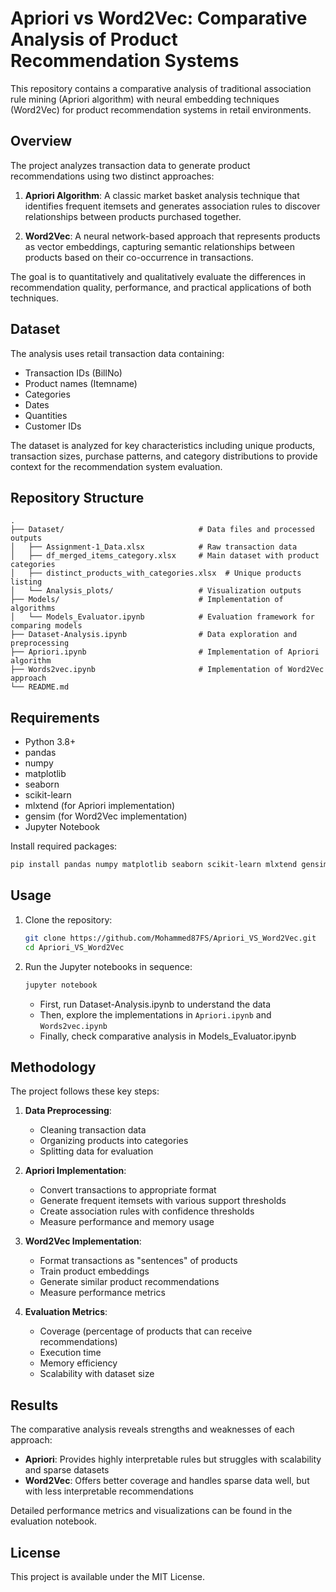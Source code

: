 # Apriori vs Word2Vec: Comparative Analysis of Product Recommendation Systems

This repository contains a comparative analysis of traditional association rule mining (Apriori algorithm) with neural embedding techniques (Word2Vec) for product recommendation systems in retail environments.

## Overview

The project analyzes transaction data to generate product recommendations using two distinct approaches:

1. **Apriori Algorithm**: A classic market basket analysis technique that identifies frequent itemsets and generates association rules to discover relationships between products purchased together.

2. **Word2Vec**: A neural network-based approach that represents products as vector embeddings, capturing semantic relationships between products based on their co-occurrence in transactions.

The goal is to quantitatively and qualitatively evaluate the differences in recommendation quality, performance, and practical applications of both techniques.

## Dataset

The analysis uses retail transaction data containing:
- Transaction IDs (BillNo)
- Product names (Itemname)
- Categories
- Dates
- Quantities
- Customer IDs

The dataset is analyzed for key characteristics including unique products, transaction sizes, purchase patterns, and category distributions to provide context for the recommendation system evaluation.

## Repository Structure

```
.
├── Dataset/                              # Data files and processed outputs
│   ├── Assignment-1_Data.xlsx            # Raw transaction data
│   ├── df_merged_items_category.xlsx     # Main dataset with product categories
│   ├── distinct_products_with_categories.xlsx  # Unique products listing
│   └── Analysis_plots/                   # Visualization outputs
├── Models/                               # Implementation of algorithms
│   └── Models_Evaluator.ipynb            # Evaluation framework for comparing models
├── Dataset-Analysis.ipynb                # Data exploration and preprocessing
├── Apriori.ipynb                         # Implementation of Apriori algorithm
├── Words2vec.ipynb                       # Implementation of Word2Vec approach
└── README.md
```

## Requirements

- Python 3.8+
- pandas
- numpy
- matplotlib
- seaborn
- scikit-learn
- mlxtend (for Apriori implementation)
- gensim (for Word2Vec implementation)
- Jupyter Notebook

Install required packages:

```bash
pip install pandas numpy matplotlib seaborn scikit-learn mlxtend gensim jupyter
```

## Usage

1. Clone the repository:
   ```bash
   git clone https://github.com/Mohammed87FS/Apriori_VS_Word2Vec.git
   cd Apriori_VS_Word2Vec
   ```

2. Run the Jupyter notebooks in sequence:
   ```bash
   jupyter notebook
   ```
   
   - First, run Dataset-Analysis.ipynb to understand the data
   - Then, explore the implementations in `Apriori.ipynb` and `Words2vec.ipynb`
   - Finally, check comparative analysis in Models_Evaluator.ipynb

## Methodology

The project follows these key steps:

1. **Data Preprocessing**:
   - Cleaning transaction data
   - Organizing products into categories
   - Splitting data for evaluation 

2. **Apriori Implementation**:
   - Convert transactions to appropriate format
   - Generate frequent itemsets with various support thresholds
   - Create association rules with confidence thresholds
   - Measure performance and memory usage

3. **Word2Vec Implementation**:
   - Format transactions as "sentences" of products
   - Train product embeddings
   - Generate similar product recommendations
   - Measure performance metrics

4. **Evaluation Metrics**:
   - Coverage (percentage of products that can receive recommendations)
   - Execution time
   - Memory efficiency
   - Scalability with dataset size

## Results

The comparative analysis reveals strengths and weaknesses of each approach:

- **Apriori**: Provides highly interpretable rules but struggles with scalability and sparse datasets
- **Word2Vec**: Offers better coverage and handles sparse data well, but with less interpretable recommendations

Detailed performance metrics and visualizations can be found in the evaluation notebook.

## License

This project is available under the MIT License.